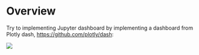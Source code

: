 # Overview

Try to implementing Jupyter dashboard by implementing a dashboard from Plotly dash, https://github.com/plotly/dash:

![](https://camo.githubusercontent.com/a38f9ed71170e3112dd3e4af1d11d4b081fe2e25/687474703a2f2f692e696d6775722e636f6d2f643379346e776d2e676966)
